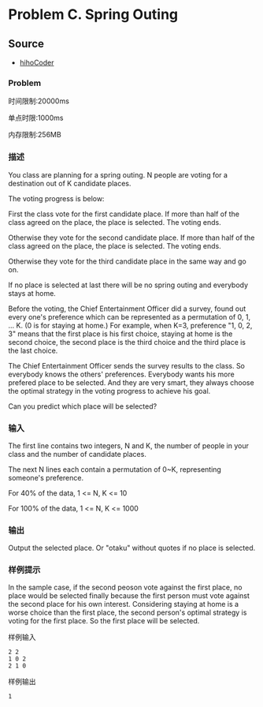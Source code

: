 # Problem C. Spring Outing

## Source

* [hihoCoder](http://hihocoder.com/contest/mstest2015april2/problem/3)

### Problem

时间限制:20000ms

单点时限:1000ms

内存限制:256MB

### 描述

You class are planning for a spring outing. N people are voting for a destination out of K candidate places.

The voting progress is below:

First the class vote for the first candidate place. If more than half of the class agreed on the place, the place is selected. The voting ends.

Otherwise they vote for the second candidate place. If more than half of the class agreed on the place, the place is selected. The voting ends.

Otherwise they vote for the third candidate place in the same way and go on.

If no place is selected at last there will be no spring outing and everybody stays at home.

Before the voting, the Chief Entertainment Officer did a survey, found out every one's preference which can be represented as a permutation of 0, 1, ... K. \(0 is for staying at home.\) For example, when K=3, preference "1, 0, 2, 3" means that the first place is his first choice, staying at home is the second choice, the second place is the third choice and the third place is the last choice.

The Chief Entertainment Officer sends the survey results to the class. So everybody knows the others' preferences. Everybody wants his more prefered place to be selected. And they are very smart, they always choose the optimal strategy in the voting progress to achieve his goal.

Can you predict which place will be selected?

### 输入

The first line contains two integers, N and K, the number of people in your class and the number of candidate places.

The next N lines each contain a permutation of 0~K, representing someone's preference.

For 40% of the data, 1 &lt;= N, K &lt;= 10

For 100% of the data, 1 &lt;= N, K &lt;= 1000

### 输出

Output the selected place. Or "otaku" without quotes if no place is selected.

### 样例提示

In the sample case, if the second peoson vote against the first place, no place would be selected finally because the first person must vote against the second place for his own interest. Considering staying at home is a worse choice than the first place, the second person's optimal strategy is voting for the first place. So the first place will be selected.

样例输入

```text
2 2
1 0 2
2 1 0
```

样例输出

```text
1
```

